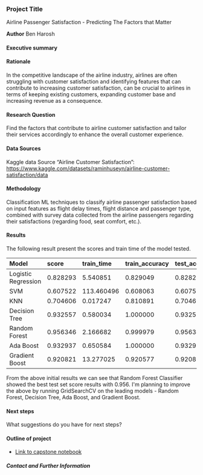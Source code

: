 ### Project Title
Airline Passenger Satisfaction - Predicting The Factors that Matter 

**Author**
Ben Harosh

#### Executive summary

#### Rationale
In the competitive landscape of the airline industry, airlines are often struggling with customer satisfaction and identifying features that can contribute to increasing customer satisfaction, can be crucial to airlines in terms of keeping existing customers, expanding customer base and increasing revenue as a consequence.

#### Research Question
Find the factors that contribute to airline customer satisfaction and tailor their services accordingly to enhance the overall customer experience.

#### Data Sources
Kaggle data Source “Airline Customer Satisfaction”:
https://www.kaggle.com/datasets/raminhuseyn/airline-customer-satisfaction/data

#### Methodology
Classification ML techniques to classify airline passenger satisfaction based on input features as flight delay times, flight distance and passenger type, combined with survey data collected from the airline passengers regarding their satisfactions (regarding food, seat comfort, etc.).

#### Results

The following result present the scores and train time of the model tested.

|Model              |score   |train_time|train_accuracy|test_accuracy|train_f1|test_f1   |  
|:------------------|:-------|:---------|:-------------|:------------|:-------|:---------|                
|Logistic Regression|0.828293|5.540851  |0.829049      |0.828293     |0.829048|  0.828276|
|SVM                |0.607522|113.460496|0.608063      |0.607522     |0.608587|  0.608001|
|KNN                |0.704606|0.017247  |0.810891      |0.704606     |0.810663|  0.704113|  
|Decision Tree      |0.932557|0.580034  |1.000000      |0.932557     |1.000000|  0.932544|
|Random Forest      |0.956346|2.166682  |0.999979      |0.956346     |0.999979|  0.956389| 
|Ada Boost          |0.932937|0.650584  |1.000000      |0.932937     |1.000000|  0.932928|  
|Gradient Boost     |0.920821|13.277025 |0.920577      |0.920821     |0.920601|  0.920839|

From the above initial results we can see that Random Forest Classifier showed the best test set score results with 0.956. I'm planning to improve the above by running GridSearchCV on the leading models - Random Forest, Decision Tree, Ada Boost, and Gradient Boost.                                   

#### Next steps
What suggestions do you have for next steps?

#### Outline of project

- [Link to capstone notebook](https://github.com/benharosh/capstone_initial/blob/master/capstone_intial.ipynb)

##### Contact and Further Information